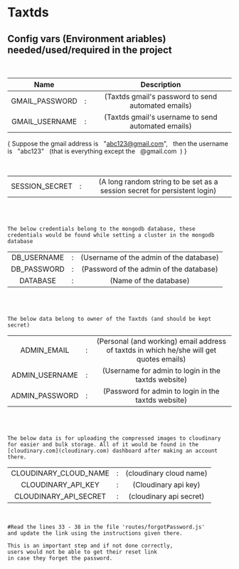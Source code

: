 # Taxtds


## Config vars (Environment ariables) needed/used/required in the project

<br>

| Name | | Description |
| :---: | :---: | :---: |
| GMAIL_PASSWORD | : | (Taxtds gmail's password to send automated emails) |
| GMAIL_USERNAME | : | (Taxtds gmail's username to send automated emails) |

{ Suppose the gmail address is &nbsp; "abc123@gmail.com", &nbsp; then the username is &nbsp; "abc123" &nbsp; (that is everything except the &nbsp; @gmail.com &nbsp;) }


<br>

|  | |   |
| :---: | :---: |:---: |
| SESSION_SECRET | : | (A long random string to be set as a session secret for persistent login) |

<br>
<br>


```
The below credentials belong to the mongodb database, these credentials would be found while setting a cluster in the mongodb database
```

|  | |   |
| :---: | :---: |:---: |
| DB_USERNAME | : | (Username of the admin of the database) |
| DB_PASSWORD | : | (Password of the admin of the database) | 
| DATABASE | : | (Name of the database) |


<br>
<br>

```
The below data belong to owner of the Taxtds (and should be kept secret)
```


|  | |   |
| :---: | :---: |:---: |
| ADMIN_EMAIL | : | (Personal (and working) email address of taxtds in which he/she will get quotes emails) |
| ADMIN_USERNAME | : | (Username for admin to login in the taxtds website) | 
| ADMIN_PASSWORD | : | (Password for admin to login in the taxtds website) |

<br>
<br>

```
The below data is for uploading the compressed images to cloudinary for easier and bulk storage. All of it would be found in the [cloudinary.com](cloudinary.com) dashboard after making an account there.
```

|  | |   |
| :---: | :---: |:---: |
| CLOUDINARY_CLOUD_NAME | : | (cloudinary cloud name) |
| CLOUDINARY_API_KEY | : | (Cloudinary api key) |
| CLOUDINARY_API_SECRET | : | (cloudinary api secret) |

<br>

```
#Read the lines 33 - 38 in the file 'routes/forgotPassword.js' 
and update the link using the instructions given there. 

This is an important step and if not done correctly, 
users would not be able to get their reset link 
in case they forget the password.
```
